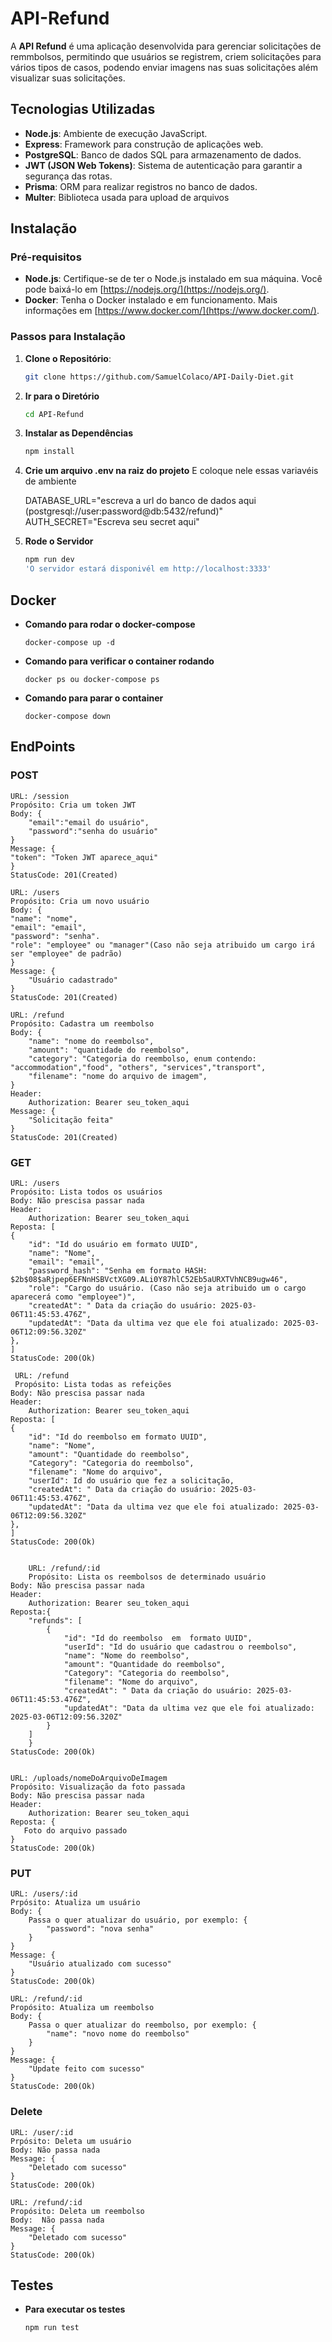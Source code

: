 # API-Refund

A **API Refund** é uma aplicação desenvolvida para gerenciar solicitações de remmbolsos, permitindo que usuários se registrem, criem solicitações para vários tipos de casos, podendo enviar imagens nas suas solicitações além visualizar suas solicitações.

## Tecnologias Utilizadas

- **Node.js**: Ambiente de execução JavaScript.
- **Express**: Framework para construção de aplicações web.
- **PostgreSQL**: Banco de dados SQL para armazenamento de dados.
- **JWT (JSON Web Tokens)**: Sistema de autenticação para garantir a segurança das rotas.
- **Prisma**: ORM para realizar registros no banco de dados.
- **Multer**: Biblioteca usada para upload de arquivos

## Instalação

### Pré-requisitos

- **Node.js**: Certifique-se de ter o Node.js instalado em sua máquina. Você pode baixá-lo em [https://nodejs.org/](https://nodejs.org/).
- **Docker**: Tenha o Docker instalado e em funcionamento. Mais informações em [https://www.docker.com/](https://www.docker.com/).

### Passos para Instalação

1. **Clone o Repositório**:
   ```bash
   git clone https://github.com/SamuelColaco/API-Daily-Diet.git

2. **Ir para o Diretório**
    ```bash
    cd API-Refund
3. **Instalar as Dependências**
    ```bash
    npm install
4. **Crie um arquivo .env na raiz do projeto**
    E coloque nele essas variavéis de ambiente

    DATABASE_URL="escreva a url do banco de dados aqui (postgresql://user:password@db:5432/refund)"
    AUTH_SECRET="Escreva seu secret aqui"
5. **Rode o Servidor**
    ```bash
    npm run dev
    'O servidor estará disponivél em http://localhost:3333'

## Docker

- **Comando para rodar o docker-compose**
    ```docker
    docker-compose up -d
- **Comando para verificar o container rodando**
    ```docker
    docker ps ou docker-compose ps
- **Comando para parar o container**
    ```docker
    docker-compose down

## EndPoints

### POST
    URL: /session
    Propósito: Cria um token JWT
    Body: {
        "email":"email do usuário",
        "password":"senha do usuário"
    }
    Message: {
	"token": "Token JWT aparece_aqui"
    }
    StatusCode: 201(Created)

    URL: /users
    Propósito: Cria um novo usuário
    Body: {
	"name": "nome",
	"email": "email",
	"password": "senha".
    "role": "employee" ou "manager"(Caso não seja atribuido um cargo irá ser "employee" de padrão)
    }
    Message: {
        "Usuário cadastrado"
    }
    StatusCode: 201(Created)

    URL: /refund
    Propósito: Cadastra um reembolso
    Body: {
        "name": "nome do reembolso",
        "amount": "quantidade do reembolso",
        "category": "Categoria do reembolso, enum contendo: "accommodation","food", "others", "services","transport",
        "filename": "nome do arquivo de imagem",
    }
    Header: 
        Authorization: Bearer seu_token_aqui
    Message: {
        "Solicitação feita"
    }
    StatusCode: 201(Created)

### GET
    URL: /users
    Propósito: Lista todos os usuários
    Body: Não prescisa passar nada
    Header: 
        Authorization: Bearer seu_token_aqui
    Reposta: [
	{
		"id": "Id do usuário em formato UUID",
		"name": "Nome",
		"email": "email",
		"password_hash": "Senha em formato HASH: $2b$08$aRjpep6EFNnHSBVctXG09.ALi0Y87hlC52Eb5aURXTVhNCB9ugw46",
		"role": "Cargo do usuário. (Caso não seja atribuido um o cargo aparecerá como "employee")",
		"createdAt": " Data da criação do usuário: 2025-03-06T11:45:53.476Z",
		"updatedAt": "Data da ultima vez que ele foi atualizado: 2025-03-06T12:09:56.320Z"
	},
    ]
    StatusCode: 200(Ok)

     URL: /refund
     Propósito: Lista todas as refeições
    Body: Não prescisa passar nada
    Header: 
        Authorization: Bearer seu_token_aqui
    Reposta: [
	{
		"id": "Id do reembolso em formato UUID",
		"name": "Nome",
        "amount": "Quantidade do reembolso",
        "Category": "Categoria do reembolso",
        "filename": "Nome do arquivo",
        "userId": Id do usuário que fez a solicitação,
		"createdAt": " Data da criação do usuário: 2025-03-06T11:45:53.476Z",
		"updatedAt": "Data da ultima vez que ele foi atualizado: 2025-03-06T12:09:56.320Z"
	},
    ]
    StatusCode: 200(Ok)


        URL: /refund/:id
        Propósito: Lista os reembolsos de determinado usuário
    Body: Não prescisa passar nada
    Header: 
        Authorization: Bearer seu_token_aqui
    Reposta:{
        "refunds": [
            {
                "id": "Id do reembolso  em  formato UUID",
                "userId": "Id do usuário que cadastrou o reembolso",
                "name": "Nome do reembolso",
                "amount": "Quantidade do reembolso",
                "Category": "Categoria do reembolso",
                "filename": "Nome do arquivo",
                "createdAt": " Data da criação do usuário: 2025-03-06T11:45:53.476Z",
		        "updatedAt": "Data da ultima vez que ele foi atualizado: 2025-03-06T12:09:56.320Z"
            }
        ]      
        }
    StatusCode: 200(Ok)


    URL: /uploads/nomeDoArquivoDeImagem
    Propósito: Visualização da foto passada
    Body: Não prescisa passar nada
    Header: 
        Authorization: Bearer seu_token_aqui
    Reposta: {
       Foto do arquivo passado
    }
    StatusCode: 200(Ok)


### PUT

    URL: /users/:id
    Prpósito: Atualiza um usuário
    Body: {
        Passa o quer atualizar do usuário, por exemplo: {
	        "password": "nova senha"
        }
    }
    Message: {
        "Usuário atualizado com sucesso"
    }
    StatusCode: 200(Ok)

    URL: /refund/:id
    Propósito: Atualiza um reembolso
    Body: {
        Passa o quer atualizar do reembolso, por exemplo: {
	        "name": "novo nome do reembolso"
        }
    }
    Message: {
        "Update feito com sucesso"
    }
    StatusCode: 200(Ok)

    
### Delete

    URL: /user/:id
    Prpósito: Deleta um usuário
    Body: Não passa nada
    Message: {
        "Deletado com sucesso"
    }
    StatusCode: 200(Ok)

    URL: /refund/:id
    Propósito: Deleta um reembolso
    Body:  Não passa nada
    Message: {
        "Deletado com sucesso"
    }
    StatusCode: 200(Ok)



## Testes

- **Para executar os testes**
    ```bash
    npm run test
